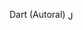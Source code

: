 Dart (Autoral)
  <img align="center" alt="Jucesargois-Ts" width="15" src="https://img.icons8.com/color/48/000000/dart.png">
